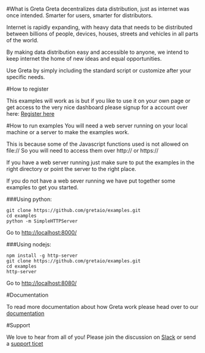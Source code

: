#What is Greta
Greta decentralizes data distribution, just as internet was once intended. Smarter for users, smarter for distributors.

Internet is rapidly expanding, with heavy data that needs to be distributed between billions of people, devices, houses, streets and vehicles in all parts of the world.

By making data distribution easy and accessible to anyone, we intend to keep internet the home of new ideas and equal opportunities.

Use Greta by simply including the standard script or customize after your specific needs.

#How to register

This examples will work as is but if you like to use it on your own page or get access to the very nice dashboard please signup for a account over here: [Register here](https://app.greta.io/signup)

#How to run examples
You will need a web server running on your local machine or a server to make the examples work.

This is because some of the Javascript functions used is not allowed on file:// So you will need to access them over http:// or https://

If you have a web server running just make sure to put the examples in the right directory or point the server to the right place.

If you do not have a web sever running we have put together some examples to get you started.

###Using python:
```
git clone https://github.com/gretaio/examples.git
cd examples
python -m SimpleHTTPServer
```
Go to [http://localhost:8000/](http://localhost:8000/)

###Using nodejs:
```
npm install -g http-server
git clone https://github.com/gretaio/examples.git
cd examples
http-server
```
Go to [http://localhost:8080/](http://localhost:8080/)

#Documentation

To read more documentation about how Greta work please head over to our [documentation](https://greta.io/documentation)

#Support

We love to hear from all of you! Please join the discussion on [Slack](https://slack.greta.io) or send a [support ticet](https://greta.io/support)
